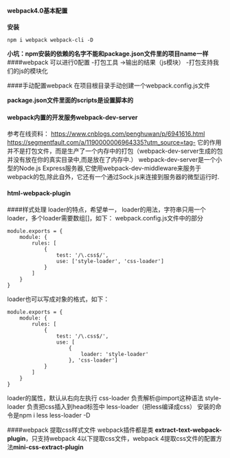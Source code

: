 #### webpack4.0基本配置
**安装**
```
npm i webpack webpack-cli -D
```
**小坑：npm安装的依赖的名字不能和package.json文件里的项目name一样**
####webpack 可以进行0配置
-打包工具 ->输出的结果（js模块）
-打包支持我们的js的模块化

####手动配置webpack
在项目根目录手动创建一个webpack.config.js文件

**package.json文件里面的scripts是设置脚本的**

#### webpack内置的开发服务webpack-dev-server
参考在线资料：
https://www.cnblogs.com/penghuwan/p/6941616.html
https://segmentfault.com/a/1190000006964335?utm_source=tag-
它的作用并不是打包文件，而是生产了一个内存中的打包（webpack-dev-server生成的包并没有放在你的真实目录中,而是放在了内存中.）
webpack-dev-server是一个小型的Node.js Express服务器,它使用webpack-dev-middleware来服务于webpack的包,除此自外，它还有一个通过Sock.js来连接到服务器的微型运行时.

#### html-webpack-plugin

####样式处理
loader的特点，希望单一，
loader的用法，字符串只用一个loader，多个loader需要数组[]，如下：
webpack.config.js文件中的部分
```
module.exports = {
    module: {
        rules: [
            {
                test: '/\.css$/',
                use: ['style-loader', 'css-loader']
            }
        ]
    }
}
```
loader也可以写成对象的格式，如下：
```
module.exports = {
    module: {
        rules: [
            {
                test: '/\.css$/',
                use: [
                    {
                        loader: 'style-loader'
                    }, 'css-loader']
            }
        ]
    }
}
```
loader的属性，默认从右向左执行
css-loader 负责解析@import这种语法
style-loader 负责把css插入到head标签中
less-loader（把less编译成css） 安装的命令是npm i less less-loader -D

####webpack 提取css样式文件
webpack插件都是类
**extract-text-webpack-plugin**，只支持webpack 4以下提取css文件，webpack 4提取css文件的配置方法**mini-css-extract-plugin**

